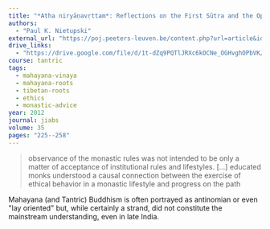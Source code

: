 ```yaml
---
title: "*Atha niryāṇavṛttam*: Reflections on the First Sūtra and the Opening Passages of Guṇaprabha’s Vinayasūtra and Autocommentary"
authors:
  - "Paul K. Nietupski"
external_url: "https://poj.peeters-leuven.be/content.php?url=article&id=3078165&journal_code=JIABS"
drive_links:
  - "https://drive.google.com/file/d/1t-dZq9PQTlJRXc6kOCNe_OGHvghOPbVK/view?usp=drivesdk"
course: tantric
tags:
  - mahayana-vinaya
  - mahayana-roots
  - tibetan-roots
  - ethics
  - monastic-advice
year: 2012
journal: jiabs
volume: 35
pages: "225--258"
---
```


> observance of the monastic rules was not intended to be only a matter of acceptance of institutional rules and lifestyles. [...] educated monks understood a causal connection between the exercise of ethical behavior in a monastic lifestyle and progress on the path

Mahayana (and Tantric) Buddhism is often portrayed as antinomian or even "lay oriented" but, while certainly a strand, did not constitute the mainstream understanding, even in late India.
